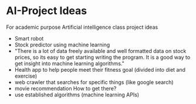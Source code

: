 # AI-Project Ideas

For academic purpose
Artificial intelligence class project ideas
- Smart robot
- Stock predictor using machine learning
-   "There is a lot of data freely available and well formatted data on stock prices, so its easy to get starting writing      the program. It is a good way to get insight into machine learning algorithms."
- Health app to help people meet their fitness goal (divided into diet and exercise)
- web crawler that searches for specific things (like google search)
- movie recommendation
How to get there?
- use established algorithms (machine learning APIs)

